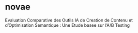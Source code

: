 # novae
Evaluation Comparative des Outils IA de Creation de Contenu et d’Optimisation Semantique : Une  ́Etude basee sur l’A/B Testing

